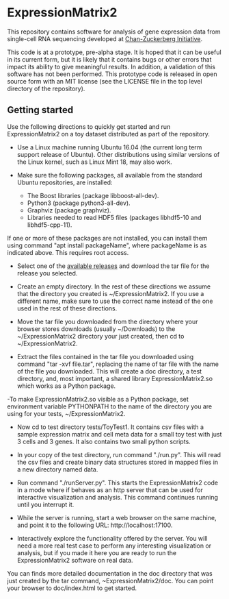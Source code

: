 # ExpressionMatrix2

This repository contains software for analysis of gene expression data from single-cell RNA sequencing developed at [Chan-Zuckerberg Initiative](https://chanzuckerberg.com).

This code is at a prototype, pre-alpha stage. It is hoped that it can be useful in its current form, but it is likely that it contains bugs or other errors that impact its ability to give meaningful results. In addition, a validation of this software has not been performed. This prototype code is released in open source form with an MIT license (see the LICENSE file in the top level directory of the repository). 

## Getting started

Use the following directions to quickly get started and run ExpressionMatrix2 on a toy dataset distributed as part of the repository.

- Use a Linux machine running Ubuntu 16.04 (the current long term support release of Ubuntu). Other distributions using similar versions of the Linux kernel, such as Linux Mint 18, may also work.

- Make sure the following packages, all available from the standard Ubuntu repositories, are installed:
    * The Boost libraries (package libboost-all-dev).
    * Python3 (package python3-all-dev).
    * Graphviz (package graphviz). 
    * Libraries needed to read HDF5 files (packages libhdf5-10 and libhdf5-cpp-11).

If one or more of these packages are not installed, you can install them using command "apt install packageName", where packageName is as indicated above. This requires root access.

- Select one of the [available releases](https://github.com/chanzuckerberg/ExpressionMatrix2/releases) and download the tar file for the release you selected. 

- Create an empty directory. In the rest of these directions we assume that the directory you created is ~/ExpressionMatrix2. If you use a different name, make sure to use the correct name instead of the one used in the rest of these directions.

- Move the tar file you downloaded from the directory where your browser stores downloads (usually ~/Downloads) to the ~/ExpressionMatrix2 directory your just created, then cd to ~/ExpressionMatrix2.

- Extract the files contained in the tar file you downloaded using command "tar -xvf file.tar", replacing the name of tar file
with the name of the file you downloaded. This will create a doc directory, a test directory, and, most important, a shared library ExpressionMatrix2.so which works as a Python package.

-To make ExpressionMatrix2.so visible as a Python package, set environment variable PYTHONPATH to the name of the directory you are using for your tests, ~/ExpressionMatrix2. 

- Now cd to test directory tests/ToyTest1. It contains csv files with a sample expression matrix and cell meta data for a small toy test with just 3 cells and 3 genes. It also contains two small python scripts. 

- In your copy of the test directory, run command "./run.py". This will read the csv files and create binary data structures stored in mapped files in a new directory named data.

- Run command "./runServer.py". This starts the ExpressionMatrix2 code in a mode where if behaves as an http server that can be used for interactive visualization and analysis. This command continues running until you interrupt it.

- While the server is running, start a web browser on the same machine, and point it to the following URL: http://localhost:17100.

- Interactively explore the functionality offered by the server. You will need a more real test case to perform any interesting visualization or analysis, but if you made it here you are ready to run the ExpressionMatrix2 software on real data. 

You can finds more detailed documentation in the doc directory that was just created by the tar command, ~ExpressionMatrix2/doc. You can point your browser to doc/index.html to get started.

